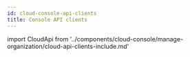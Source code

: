 ```yaml
---
id: cloud-console-api-clients
title: Console API clients
---
```


import CloudApi from '../components/cloud-console/manage-organization/cloud-api-clients-include.md'

<CloudApi/>
